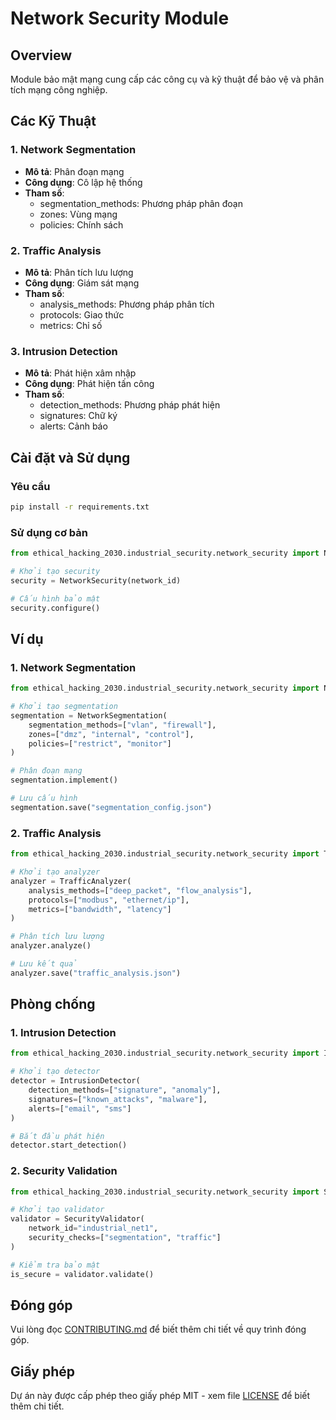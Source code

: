 # Network Security Module

## Overview
Module bảo mật mạng cung cấp các công cụ và kỹ thuật để bảo vệ và phân tích mạng công nghiệp.

## Các Kỹ Thuật

### 1. Network Segmentation
- **Mô tả**: Phân đoạn mạng
- **Công dụng**: Cô lập hệ thống
- **Tham số**:
  - segmentation_methods: Phương pháp phân đoạn
  - zones: Vùng mạng
  - policies: Chính sách

### 2. Traffic Analysis
- **Mô tả**: Phân tích lưu lượng
- **Công dụng**: Giám sát mạng
- **Tham số**:
  - analysis_methods: Phương pháp phân tích
  - protocols: Giao thức
  - metrics: Chỉ số

### 3. Intrusion Detection
- **Mô tả**: Phát hiện xâm nhập
- **Công dụng**: Phát hiện tấn công
- **Tham số**:
  - detection_methods: Phương pháp phát hiện
  - signatures: Chữ ký
  - alerts: Cảnh báo

## Cài đặt và Sử dụng

### Yêu cầu
```bash
pip install -r requirements.txt
```

### Sử dụng cơ bản
```python
from ethical_hacking_2030.industrial_security.network_security import NetworkSecurity

# Khởi tạo security
security = NetworkSecurity(network_id)

# Cấu hình bảo mật
security.configure()
```

## Ví dụ

### 1. Network Segmentation
```python
from ethical_hacking_2030.industrial_security.network_security import NetworkSegmentation

# Khởi tạo segmentation
segmentation = NetworkSegmentation(
    segmentation_methods=["vlan", "firewall"],
    zones=["dmz", "internal", "control"],
    policies=["restrict", "monitor"]
)

# Phân đoạn mạng
segmentation.implement()

# Lưu cấu hình
segmentation.save("segmentation_config.json")
```

### 2. Traffic Analysis
```python
from ethical_hacking_2030.industrial_security.network_security import TrafficAnalyzer

# Khởi tạo analyzer
analyzer = TrafficAnalyzer(
    analysis_methods=["deep_packet", "flow_analysis"],
    protocols=["modbus", "ethernet/ip"],
    metrics=["bandwidth", "latency"]
)

# Phân tích lưu lượng
analyzer.analyze()

# Lưu kết quả
analyzer.save("traffic_analysis.json")
```

## Phòng chống

### 1. Intrusion Detection
```python
from ethical_hacking_2030.industrial_security.network_security import IntrusionDetector

# Khởi tạo detector
detector = IntrusionDetector(
    detection_methods=["signature", "anomaly"],
    signatures=["known_attacks", "malware"],
    alerts=["email", "sms"]
)

# Bắt đầu phát hiện
detector.start_detection()
```

### 2. Security Validation
```python
from ethical_hacking_2030.industrial_security.network_security import SecurityValidator

# Khởi tạo validator
validator = SecurityValidator(
    network_id="industrial_net1",
    security_checks=["segmentation", "traffic"]
)

# Kiểm tra bảo mật
is_secure = validator.validate()
```

## Đóng góp
Vui lòng đọc [CONTRIBUTING.md](../../../../CONTRIBUTING.md) để biết thêm chi tiết về quy trình đóng góp.

## Giấy phép
Dự án này được cấp phép theo giấy phép MIT - xem file [LICENSE](../../../../LICENSE) để biết thêm chi tiết. 